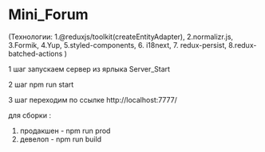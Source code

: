 # Mini_Forum
(Технологии: 1.@reduxjs/toolkit(createEntityAdapter), 2.normalizr.js, 3.Formik, 4.Yup, 5.styled-components, 6. i18next, 7. redux-persist, 8.redux-batched-actions )

1 шаг запускаем сервер из ярлыка Server_Start

2 шаг npm run start

3 шаг переходим по ссылке http://localhost:7777/

для сборки :
1. продакшен - npm run prod
2. девелоп - npm run build
